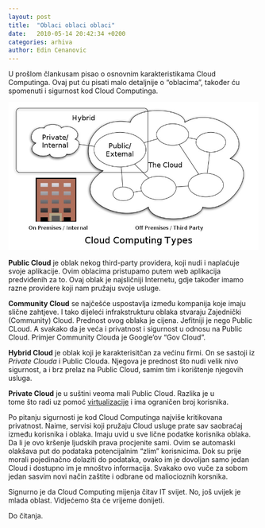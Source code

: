 ```yaml
---
layout: post
title:  "Oblaci oblaci oblaci"
date:   2010-05-14 20:42:34 +0200
categories: arhiva
author: Edin Cenanovic
---
```

U prošlom člankusam pisao o osnovnim karakteristikama Cloud Computinga. Ovaj put ću pisati malo detaljnije o “oblacima”, također ću spomenuti i sigurnost kod Cloud Computinga.

<img src="/assets/cloud-computing.jpg" width="600" />

**Public Cloud** je oblak nekog third-party providera, koji nudi i naplaćuje svoje aplikacije. Ovim oblacima pristupamo putem web aplikacija predviđenih za to. Ovaj oblak je najsličniji Internetu, gdje također imamo razne providere koji nam pružaju svoje usluge.

**Community Cloud** se najčešće uspostavlja između kompanija koje imaju slične zahtjeve. I tako dijeleći infrakstrukturu oblaka stvaraju Zajednički (Community) Cloud. Prednost ovog oblaka je cijena. Jefitniji je nego Public CLoud. A svakako da je veća i privatnost i sigurnost u odnosu na Public Cloud. Primjer Community Clouda je Google’ov “Gov Cloud”.

**Hybrid Cloud** je oblak koji je karakterisitčan za većinu firmi. On se sastoji iz *Private Clouda* i Public Clouda. Njegova je prednost što nudi velik nivo sigurnost, a i brz prelaz na Public Cloud, samim tim i korištenje njegovih usluga.

**Private Cloud** je u suštini veoma mali Public Cloud. Razlika je u tome što radi uz pomoć [virtualizacije] i ima ograničen broj korisnika.

Po pitanju sigurnosti je kod Cloud Computinga najviše kritikovana privatnost. Naime, servisi koji pružaju Cloud usluge prate sav saobraćaj između korisnika i oblaka. Imaju uvid u sve lične podatke korisnika oblaka. Da li je ovo kršenje ljudskih prava procjenite sami. Ovim se automaski olakšava put do podataka potencijalnim “zlim” korisnicima. Dok su prije morali pojedinačno dolaziti do podataka, ovako im je dovoljan samo jedan Cloud i dostupno im je mnoštvo informacija. Svakako ovo vuče za sobom jedan sasvim novi način zaštite i odbrane od maliocioznih korsnika.

Signurno je da Cloud Computing mijenja čitav IT svijet. No, još uvijek je mlada oblast. Vidjećemo šta će vrijeme donijeti.

Do čitanja.

[virtualizacije]: http://en.wikipedia.org/wiki/Virtualization
